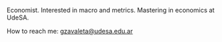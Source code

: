 Economist. Interested in macro and metrics.
Mastering in economics at UdeSA.

How to reach me: gzavaleta@udesa.edu.ar

<!---
GastonGarciaZ/GastonGarciaZ is a ✨ special ✨ repository because its `README.md` (this file) appears on your GitHub profile.
You can click the Preview link to take a look at your changes.
--->
